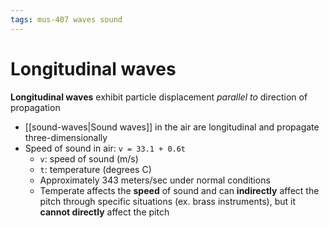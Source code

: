 ```yaml
---
tags: mus-407 waves sound
---
```


# Longitudinal waves

**Longitudinal waves** exhibit particle displacement _parallel to_ direction of propagation

- [[sound-waves|Sound waves]] in the air are longitudinal and propagate three-dimensionally
- Speed of sound in air: `v = 33.1 + 0.6t`
  - `v`: speed of sound (m/s)
  - `t`: temperature (degrees C)
  - Approximately 343 meters/sec under normal conditions
  - Temperate affects the **speed** of sound and can **indirectly** affect the pitch through specific situations (ex. brass instruments), but it **cannot directly** affect the pitch
